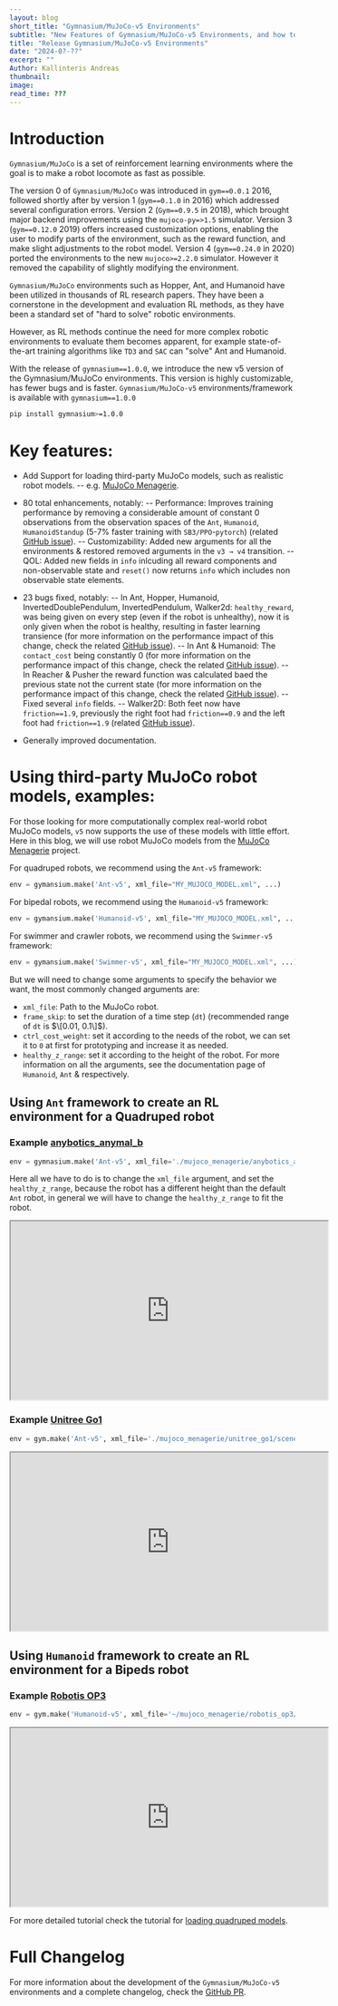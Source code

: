 ```yaml
---
layout: blog
short_title: "Gymnasium/MuJoCo-v5 Environments"
subtitle: "New Features of Gymnasium/MuJoCo-v5 Environments, and how to load third-party models"
title: "Release Gymnasium/MuJoCo-v5 Environments"
date: "2024-0?-??"
excerpt: ""
Author: Kallinteris Andreas
thumbnail: 
image: 
read_time: ???
---
```



# Introduction
`Gymnasium/MuJoCo` is a set of reinforcement learning environments where the goal is to make a robot locomote as fast as possible.

The version 0 of `Gymnasium/MuJoCo` was introduced in `gym==0.0.1` 2016,
followed shortly after by version 1 (`gym==0.1.0` in 2016) which addressed several configuration errors.
Version 2 (`Gym==0.9.5` in 2018), which brought major backend improvements using the `mujoco-py=>1.5` simulator. 
Version 3 (`gym==0.12.0` 2019) offers increased customization options, enabling the user to modify parts of the environment, such as the reward function, and make slight adjustments to the robot model.
Version 4 (`gym==0.24.0` in 2020)  ported the environments to the new `mujoco>=2.2.0` simulator. However it removed the capability of slightly modifying the environment.

`Gymnasium/MuJoCo` environments such as Hopper, Ant, and Humanoid have been utilized in thousands of RL research papers. They have been a cornerstone in the development and evaluation RL methods, as they have been a standard set of "hard to solve" robotic environments.

However, as RL methods continue the need for more complex robotic environments to evaluate them becomes apparent, for example state-of-the-art training algorithms like `TD3` and `SAC` can "solve" Ant and Humanoid.  

With the release of `gymnasium==1.0.0`, we introduce the new v5 version of the Gymnasium/MuJoCo environments. This version is highly customizable, has fewer bugs and is faster.
`Gymnasium/MuJoCo-v5` environments/framework is available with `gymnasium==1.0.0`
```sh
pip install gymnasium>=1.0.0
```

# Key features:
- Add Support for loading third-party MuJoCo models, such as realistic robot models.
-- e.g. [MuJoCo Menagerie](https://github.com/deepmind/mujoco_menagerie).
<!--
[MyoSim](https://github.com/facebookresearch/myosuite)
-->

- 80 total enhancements, notably:
-- Performance: Improves training performance by removing a considerable amount of constant 0 observations from the observation spaces of the `Ant`, `Humanoid`, `HumanoidStandup` (5-7% faster training with `SB3/PPO`-`pytorch`) (related [GitHub issue](https://github.com/Farama-Foundation/Gymnasium/issues/204)).
-- Customizability: Added new arguments for all the environments & restored removed arguments in the `v3 → v4` transition.
-- QOL: Added new fields in `info` inlcuding all reward components and non-observable state and `reset()` now returns `info` which includes non observable state elements.

- 23 bugs fixed, notably:
-- In Ant, Hopper, Humanoid, InvertedDoublePendulum, InvertedPendulum, Walker2d: `healthy_reward`, was being given on every step (even if the robot is unhealthy), now it is only given when the robot is healthy,  resulting in faster learning transience (for more information on the performance impact of this change, check the related [GitHub issue](https://github.com/Farama-Foundation/Gymnasium/issues/526)).
-- In Ant & Humanoid: The `contact_cost` being constantly 0 (for more information on the performance impact of this change, check the related [GitHub issue](https://github.com/Farama-Foundation/Gymnasium/issues/504)).
-- In Reacher & Pusher the reward function was calculated baed the previous state not the current state (for more information on the performance impact of this change, check the related [GitHub issue](https://github.com/Farama-Foundation/Gymnasium/issues/821)).
-- Fixed several `info` fields.
-- Walker2D: Both feet now have `friction==1.9`, previously the right foot had `friction==0.9` and the left foot had `friction==1.9` (related [GitHub issue](https://github.com/Farama-Foundation/Gymnasium/issues/477)).

- Generally improved documentation.



# Using third-party MuJoCo robot models, examples:
For those looking for more computationally complex real-world robot MuJoCo models, `v5` now supports the use of these models with little effort.
Here in this blog, we will use robot MuJoCo models from the [MuJoCo Menagerie](https://github.com/deepmind/mujoco_menagerie) project.

For quadruped robots, we recommend using the `Ant-v5` framework:
```py
env = gymansium.make('Ant-v5', xml_file="MY_MUJOCO_MODEL.xml", ...)
```
For bipedal robots, we recommend using the `Humanoid-v5` framework:
```py
env = gymansium.make('Humanoid-v5', xml_file="MY_MUJOCO_MODEL.xml", ...)
```
For swimmer and crawler robots, we recommend using the `Swimmer-v5` framework:
```py
env = gymansium.make('Swimmer-v5', xml_file="MY_MUJOCO_MODEL.xml", ...)
```

But we will need to change some arguments to specify the behavior we want, the most commonly changed arguments are:
- `xml_file`: Path to the MuJoCo robot.
- `frame_skip`: to set the duration of a time step (`dt`) (recommended range of `dt` is $\[0.01, 0.1\]$). 
- `ctrl_cost_weight`: set it according to the needs of the robot, we can set it to `0` at first for prototyping and increase it as needed.
- `healthy_z_range`: set it according to the height of the robot.
For more information on all the arguments, see the documentation page of `Humanoid`, `Ant` & respectively.

## Using `Ant` framework to create an RL environment for a Quadruped robot

### Example [anybotics_anymal_b](https://github.com/deepmind/mujoco_menagerie/blob/main/anybotics_anymal_b/README.md)
```py
env = gymnasium.make('Ant-v5', xml_file='./mujoco_menagerie/anybotics_anymal_b/scene.xml', ctrl_cost_weight=0.001, healthy_z_range=(0.48, 0.68), render_mode='human')
```
Here all we have to do is to change the `xml_file` argument, and set the `healthy_z_range`, because the robot has a different height than the default `Ant` robot, in general we will have to change the `healthy_z_range` to fit the robot.

<iframe id="odysee-iframe" width="560" height="315" src="https://odysee.com/$/embed/@Kallinteris-Andreas:7/ANYmal_B_trained_using_SAC_on_gymnasium_mujoco-v5_framework:1?r=6fn5jA9uZQUZXGKVpwtqjz1eyJcS3hj3" allowfullscreen></iframe>
 
 ### Example [Unitree Go1](https://github.com/deepmind/mujoco_menagerie/blob/main/unitree_go1/README.md)
```py
env = gym.make('Ant-v5', xml_file='./mujoco_menagerie/unitree_go1/scene.xml', healthy_z_range=(0.195, 0.75), ctrl_cost_weight=0.05)
```
<iframe id="odysee-iframe" width="560" height="315" src="https://odysee.com/$/embed/@Kallinteris-Andreas:7/Unitree_Go1_trained_using_SAC_on_gymnasium_mujoco-v5_framework:5?r=6fn5jA9uZQUZXGKVpwtqjz1eyJcS3hj3" allowfullscreen></iframe>

## Using `Humanoid` framework to create an RL environment for a Bipeds robot


### Example [Robotis OP3](https://github.com/deepmind/mujoco_menagerie/blob/main/robotis_op3/README.md)
```py
env = gym.make('Humanoid-v5', xml_file='~/mujoco_menagerie/robotis_op3/scene.xml', healthy_z_range=(0.275, 0.5), include_cinert_in_observation=False, include_cvel_in_observation=False, include_qfrc_actuator_in_observation=False, include_cfrc_ext_in_observation=False, ctrl_cost_weight=0, contact_cost_weight=0)
```

<iframe id="odysee-iframe" width="560" height="315" src="https://odysee.com/$/embed/@Kallinteris-Andreas:7/Robotis_OP3_trained_using_PPO_on_gymnasium_mujoco-v5_framework:d?r=6fn5jA9uZQUZXGKVpwtqjz1eyJcS3hj3" allowfullscreen></iframe>

For more detailed tutorial check the tutorial for [loading quadruped models](https://gymnasium.farama.org/main/tutorials/gymnasium_basics/load_quadruped_model/).



# Full Changelog
For more information about the development of the `Gymnasium/MuJoCo-v5` environments and a complete changelog, check the [GitHub PR](https://github.com/Farama-Foundation/Gymnasium/pull/572).
